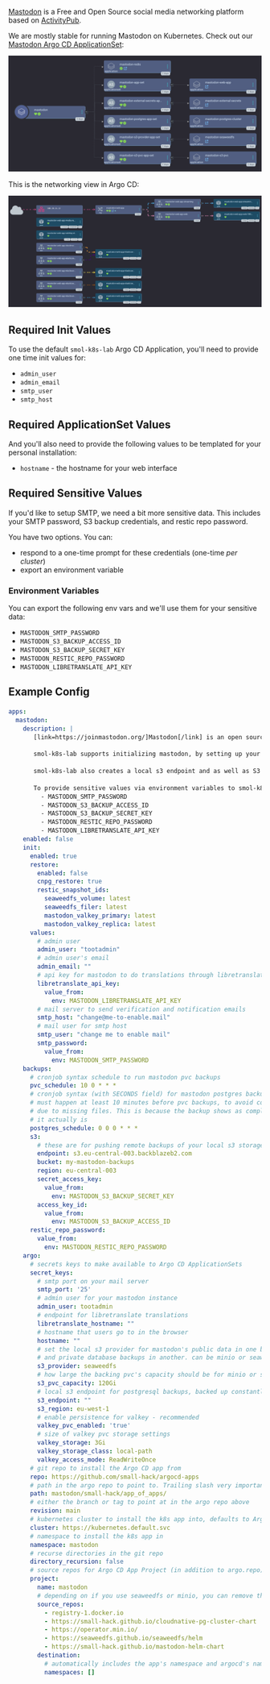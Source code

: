 [Mastodon](https://joinmastodon.org/) is a Free and Open Source social media networking platform based on [ActivityPub](https://www.w3.org/TR/activitypub/).

We are mostly stable for running Mastodon on Kubernetes. Check out our [Mastodon Argo CD ApplicationSet](https://github.com/small-hack/argocd-apps/tree/main/mastodon/small-hack):

<a href="../../assets/images/screenshots/mastodon_screenshot.png">
<img src="../../assets/images/screenshots/mastodon_screenshot.png" alt="screenshot of the mastodon applicationset in Argo CD's web interface using the tree mode view. the main mastodon app has 6 child apps: mastodon-valkey, mastodon-app-set with child mastodon-web-app, mastodon-external-secrets-appset with child mastodon-external-secrets, mastodon-postgres-app-set with child mastodon-postgres-cluster, mastodon-s3-provider-app-set with child mastodon-seaweedfs, and mastodon-s3-pvc-appset with child mastodon-s3-pvc.">
</a>

This is the networking view in Argo CD:

<a href="../../assets/images/screenshots/mastodon_networking_screenshot.png">
<img src="../../assets/images/screenshots/mastodon_networking_screenshot.png" alt="screenshot of the mastodon applicationset in Argo CD's web interface using the networking tree mode view. it shows the flow of cloud to ip address to mastodon-web-app ingress to two services mastodon-web-app-streaming and mastodon-web-app-web which each go to their respective pods. There's also additional services and pods outside of that flow. pods masotdon-web-app-media and masotdon-web-app-sidekiq have no children. 2 elastic search services have the same elastic search pod child. and then there's an additional 3 matching elastic search service and pod pairs">
</a>

## Required Init Values

To use the default `smol-k8s-lab` Argo CD Application, you'll need to provide one time init values for:

- `admin_user`
- `admin_email`
- `smtp_user`
- `smtp_host`

## Required ApplicationSet Values

And you'll also need to provide the following values to be templated for your personal installation:

- `hostname` - the hostname for your web interface

## Required Sensitive Values

If you'd like to setup SMTP, we need a bit more sensitive data. This includes your SMTP password, S3 backup credentials, and restic repo password.

You have two options. You can:

- respond to a one-time prompt for these credentials (one-time _per cluster_)
- export an environment variable

### Environment Variables

You can export the following env vars and we'll use them for your sensitive data:

- `MASTODON_SMTP_PASSWORD`
- `MASTODON_S3_BACKUP_ACCESS_ID`
- `MASTODON_S3_BACKUP_SECRET_KEY`
- `MASTODON_RESTIC_REPO_PASSWORD`
- `MASTODON_LIBRETRANSLATE_API_KEY`

## Example Config

```yaml
apps:
  mastodon:
    description: |
       [link=https://joinmastodon.org/]Mastodon[/link] is an open source self hosted social media network.

       smol-k8s-lab supports initializing mastodon, by setting up your hostname, SMTP credentials, valkey credentials, postgresql credentials, libretranslate, and an admin user credentials. We pass all credentials as Secrets in the namespace and optionally save them to Bitwarden.

       smol-k8s-lab also creates a local s3 endpoint and as well as S3 bucket and credentials if you enable set mastodon.argo.secret_keys.s3_provider to "minio" or "seaweedfs". Both seaweedfs and minio require you to specify a remote s3 endpoint, bucket, region, and accessID/secretKey so that we can make sure you have remote backups.

       To provide sensitive values via environment variables to smol-k8s-lab use:
         - MASTODON_SMTP_PASSWORD
         - MASTODON_S3_BACKUP_ACCESS_ID
         - MASTODON_S3_BACKUP_SECRET_KEY
         - MASTODON_RESTIC_REPO_PASSWORD
         - MASTODON_LIBRETRANSLATE_API_KEY
    enabled: false
    init:
      enabled: true
      restore:
        enabled: false
        cnpg_restore: true
        restic_snapshot_ids:
          seaweedfs_volume: latest
          seaweedfs_filer: latest
          mastodon_valkey_primary: latest
          mastodon_valkey_replica: latest
      values:
        # admin user
        admin_user: "tootadmin"
        # admin user's email
        admin_email: ""
        # api key for mastodon to do translations through libretranslate
        libretranslate_api_key:
          value_from:
            env: MASTODON_LIBRETRANSLATE_API_KEY
        # mail server to send verification and notification emails
        smtp_host: "change@me-to-enable.mail"
        # mail user for smtp host
        smtp_user: "change me to enable mail"
        smtp_password:
          value_from:
            env: MASTODON_SMTP_PASSWORD
    backups:
      # cronjob syntax schedule to run mastodon pvc backups
      pvc_schedule: 10 0 * * *
      # cronjob syntax (with SECONDS field) for mastodon postgres backups
      # must happen at least 10 minutes before pvc backups, to avoid corruption
      # due to missing files. This is because the backup shows as completed before
      # it actually is
      postgres_schedule: 0 0 0 * * *
      s3:
        # these are for pushing remote backups of your local s3 storage, for speed and cost optimization
        endpoint: s3.eu-central-003.backblazeb2.com
        bucket: my-mastodon-backups
        region: eu-central-003
        secret_access_key:
          value_from:
            env: MASTODON_S3_BACKUP_SECRET_KEY
        access_key_id:
          value_from:
            env: MASTODON_S3_BACKUP_ACCESS_ID
      restic_repo_password:
        value_from:
          env: MASTODON_RESTIC_REPO_PASSWORD
    argo:
      # secrets keys to make available to Argo CD ApplicationSets
      secret_keys:
        # smtp port on your mail server
        smtp_port: '25'
        # admin user for your mastodon instance
        admin_user: tootadmin
        # endpoint for libretranslate translations
        libretranslate_hostname: ""
        # hostname that users go to in the browser
        hostname: ""
        # set the local s3 provider for mastodon's public data in one bucket
        # and private database backups in another. can be minio or seaweedfs
        s3_provider: seaweedfs
        # how large the backing pvc's capacity should be for minio or seaweedfs
        s3_pvc_capacity: 120Gi
        # local s3 endpoint for postgresql backups, backed up constantly
        s3_endpoint: ""
        s3_region: eu-west-1
        # enable persistence for valkey - recommended
        valkey_pvc_enabled: 'true'
        # size of valkey pvc storage settings
        valkey_storage: 3Gi
        valkey_storage_class: local-path
        valkey_access_mode: ReadWriteOnce
      # git repo to install the Argo CD app from
      repo: https://github.com/small-hack/argocd-apps
      # path in the argo repo to point to. Trailing slash very important!
      path: mastodon/small-hack/app_of_apps/
      # either the branch or tag to point at in the argo repo above
      revision: main
      # kubernetes cluster to install the k8s app into, defaults to Argo CD default
      cluster: https://kubernetes.default.svc
      # namespace to install the k8s app in
      namespace: mastodon
      # recurse directories in the git repo
      directory_recursion: false
      # source repos for Argo CD App Project (in addition to argo.repo)
      project:
        name: mastodon
        # depending on if you use seaweedfs or minio, you can remove the other source repo
        source_repos:
          - registry-1.docker.io
          - https://small-hack.github.io/cloudnative-pg-cluster-chart
          - https://operator.min.io/
          - https://seaweedfs.github.io/seaweedfs/helm
          - https://small-hack.github.io/mastodon-helm-chart
        destination:
          # automatically includes the app's namespace and argocd's namespace
          namespaces: []
```
